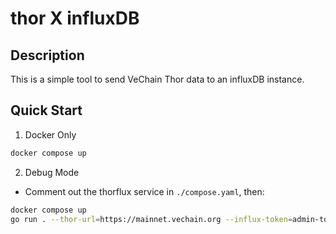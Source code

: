# thor X influxDB

## Description

This is a simple tool to send VeChain Thor data to an influxDB instance.


## Quick Start

1. Docker Only

```bash
docker compose up
```

2. Debug Mode

- Comment out the thorflux service in `./compose.yaml`, then:

```bash
docker compose up
go run . --thor-url=https://mainnet.vechain.org --influx-token=admin-token --start-block=18800000
```
